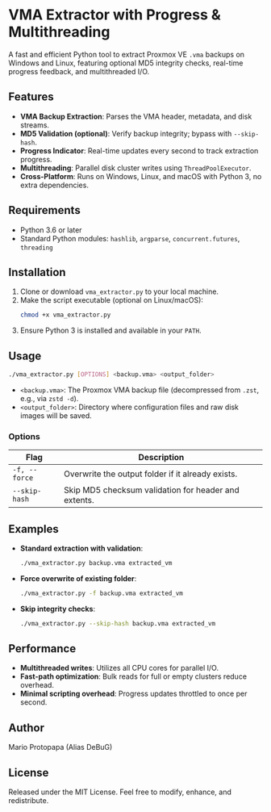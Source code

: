 # VMA Extractor with Progress & Multithreading

A fast and efficient Python tool to extract Proxmox VE `.vma` backups on Windows and Linux, featuring optional MD5 integrity checks, real-time progress feedback, and multithreaded I/O.

## Features

- **VMA Backup Extraction**: Parses the VMA header, metadata, and disk streams.
- **MD5 Validation (optional)**: Verify backup integrity; bypass with `--skip-hash`.
- **Progress Indicator**: Real-time updates every second to track extraction progress.
- **Multithreading**: Parallel disk cluster writes using `ThreadPoolExecutor`.
- **Cross-Platform**: Runs on Windows, Linux, and macOS with Python 3, no extra dependencies.

## Requirements

- Python 3.6 or later
- Standard Python modules: `hashlib`, `argparse`, `concurrent.futures`, `threading`

## Installation

1. Clone or download `vma_extractor.py` to your local machine.
2. Make the script executable (optional on Linux/macOS):
   ```bash
   chmod +x vma_extractor.py
   ```
3. Ensure Python 3 is installed and available in your `PATH`.

## Usage

```bash
./vma_extractor.py [OPTIONS] <backup.vma> <output_folder>
```

- `<backup.vma>`: The Proxmox VMA backup file (decompressed from `.zst`, e.g., via `zstd -d`).
- `<output_folder>`: Directory where configuration files and raw disk images will be saved.

### Options

| Flag              | Description                                             |
|-------------------|---------------------------------------------------------|
| `-f, --force`     | Overwrite the output folder if it already exists.       |
| `--skip-hash`     | Skip MD5 checksum validation for header and extents.    |

## Examples

- **Standard extraction with validation**:
  ```bash
  ./vma_extractor.py backup.vma extracted_vm
  ```
- **Force overwrite of existing folder**:
  ```bash
  ./vma_extractor.py -f backup.vma extracted_vm
  ```
- **Skip integrity checks**:
  ```bash
  ./vma_extractor.py --skip-hash backup.vma extracted_vm
  ```

## Performance

- **Multithreaded writes**: Utilizes all CPU cores for parallel I/O.
- **Fast-path optimization**: Bulk reads for full or empty clusters reduce overhead.
- **Minimal scripting overhead**: Progress updates throttled to once per second.

## Author

Mario Protopapa (Alias DeBuG)

## License

Released under the MIT License. Feel free to modify, enhance, and redistribute.
